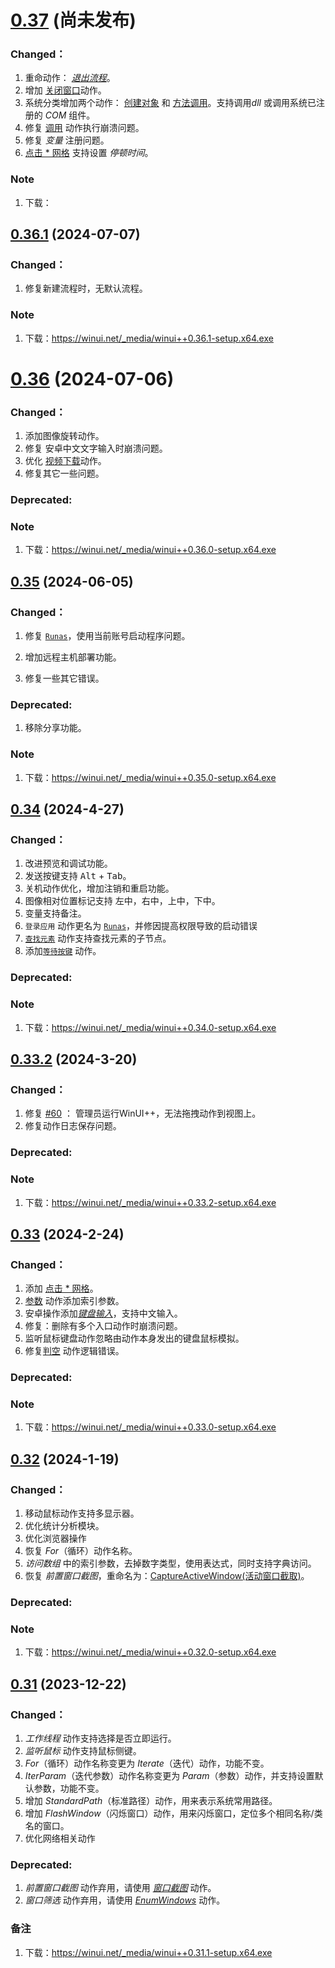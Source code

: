 # [0.37](https://github.com/shelllet/winui/compare/main...dev) (尚未发布)

### Changed：
1. 重命动作： [*退出流程*](./actions/control/Quit.md)。
2. 增加 [关闭窗口](./actions/window/CloseWindow.md)动作。
3. 系统分类增加两个动作： [创建对象]() 和 [方法调用]()。支持调用*dll* 或调用系统已注册的 *COM* 组件。
4. 修复 [调用](./actions/control/Invoke.md) 动作执行崩溃问题。
5. 修复 *变量* 注册问题。
6. [点击 * 网格](./actions/mouse/CellClick.md) 支持设置 *停顿时间*。

### Note

1. 下载：


## [0.36.1](https://github.com/shelllet/winui/compare/main...dev) (2024-07-07)

### Changed：
1. 修复新建流程时，无默认流程。

### Note

1. 下载：https://winui.net/_media/winui++0.36.1-setup.x64.exe

# [0.36](https://github.com/shelllet/winui/compare/main...dev) (2024-07-06)

### Changed：
1. 添加图像旋转动作。
2. 修复 安卓中文文字输入时崩溃问题。
3. 优化 [视频下载](./actions/network/VideoDownload.md)动作。
4. 修复其它一些问题。

### Deprecated:

### Note

1. 下载：https://winui.net/_media/winui++0.36.0-setup.x64.exe

## [0.35](https://github.com/shelllet/winui/compare/main...dev) (2024-06-05)

### Changed：

1. 修复 [`Runas`](./actions/system/Runas.md)，使用当前账号启动程序问题。

2. 增加远程主机部署功能。

3. 修复一些其它错误。

### Deprecated:
1. 移除分享功能。

### Note

1. 下载：https://winui.net/_media/winui++0.35.0-setup.x64.exe

## [0.34](https://github.com/shelllet/winui/compare/main...dev) (2024-4-27)

### Changed：

1. 改进预览和调试功能。
2. 发送按键支持 <kbd>Alt</kbd> + <kbd>Tab</kbd>。
3. 关机动作优化，增加注销和重启功能。
4. 图像相对位置标记支持 左中，右中，上中，下中。
5. 变量支持备注。
6. `登录应用` 动作更名为 [`Runas`](./actions/system/Runas.md)，并修因提高权限导致的启动错误
7. [`查找元素`](./actions/web/WebGetElement.md) 动作支持查找元素的子节点。
8. 添加[`等待按键`](./actions/keyboard/WaitKey.md) 动作。

### Deprecated:

### Note

1. 下载：https://winui.net/_media/winui++0.34.0-setup.x64.exe

## [0.33.2](https://github.com/shelllet/winui/compare/main...dev) (2024-3-20)

### Changed：

1. 修复 [#60](https://github.com/shelllet/winui/issues/60) ： 管理员运行WinUI++，无法拖拽动作到视图上。
2. 修复动作日志保存问题。

### Deprecated:

### Note

1. 下载：https://winui.net/_media/winui++0.33.2-setup.x64.exe


## [0.33](https://github.com/shelllet/winui/compare/main...dev) (2024-2-24)

### Changed：

1. 添加 [点击 * 网格](./actions/mouse/CellClick.md)。
2. [参数](./actions/control/Param.md) 动作添加索引参数。
3. 安卓操作添加[*键盘输入*](./actions/android/Adbkeyboard.md)，支持中文输入。
4. 修复：删除有多个入口动作时崩溃问题。
5. 监听鼠标键盘动作忽略由动作本身发出的键盘鼠标模拟。
6. 修复[判空](./actions/control/IsEmpty.md) 动作逻辑错误。

### Deprecated:

### Note

1. 下载：https://winui.net/_media/winui++0.33.0-setup.x64.exe

## [0.32](https://github.com/shelllet/winui/compare/main...dev) (2024-1-19)

### Changed：

1. 移动鼠标动作支持多显示器。
2. 优化统计分析模块。
3. 优化浏览器操作
4. 恢复 *For*（循环）动作名称。
5. *访问数组* 中的索引参数，去掉数字类型，使用表达式，同时支持字典访问。
5. 恢复 *前置窗口截图*，重命名为：[CaptureActiveWindow(活动窗口截取)](./actions/media/CaptureActiveWindow.md)。

### Deprecated:

### Note

1. 下载：https://winui.net/_media/winui++0.32.0-setup.x64.exe


## [0.31](https://github.com/shelllet/winui/compare/main...dev) (2023-12-22)

### Changed：

1. *工作线程* 动作支持选择是否立即运行。
2. *监听鼠标* 动作支持鼠标侧键。
3. *For*（循环）动作名称变更为 *Iterate*（迭代）动作，功能不变。
4. *IterParam*（迭代参数）动作名称变更为 *Param*（参数）动作，并支持设置默认参数，功能不变。
5. 增加 *StandardPath*（标准路径）动作，用来表示系统常用路径。
5. 增加 *FlashWindow*（闪烁窗口）动作，用来闪烁窗口，定位多个相同名称/类名的窗口。
6. 优化网络相关动作

### Deprecated:

1. *前置窗口截图* 动作弃用，请使用 [*窗口截图*](./actions/media/CaptureWindow.md) 动作。 
1. *窗口筛选* 动作弃用，请使用 [*EnumWindows*](./actions/window/EnumWindows.md) 动作。 

### 备注

1. 下载：https://winui.net/_media/winui++0.31.1-setup.x64.exe
